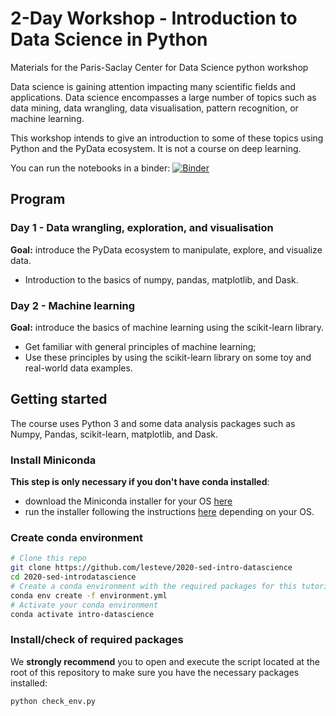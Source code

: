 # 2-Day Workshop - Introduction to Data Science in Python

Materials for the Paris-Saclay Center for Data Science python workshop

Data science is gaining attention impacting many scientific fields and
applications. Data science encompasses a large number of topics such as data
mining, data wrangling, data visualisation, pattern recognition, or machine
learning.

This workshop intends to give an introduction to some of these topics using
Python and the PyData ecosystem. It is not a course on deep learning.

You can run the notebooks in a binder:
[![Binder](https://mybinder.org/badge_logo.svg)](https://mybinder.org/v2/gh/lesteve/2020-sed-intro-datascience/master)

## Program

### Day 1 -  Data wrangling, exploration, and visualisation

**Goal:** introduce the PyData ecosystem to manipulate, explore, and visualize data.

* Introduction to the basics of numpy, pandas, matplotlib, and Dask.

### Day 2 - Machine learning

**Goal:** introduce the basics of machine learning using the  scikit-learn library.

* Get familiar with general principles of machine learning;
* Use these principles by using the scikit-learn library on some toy and real-world data examples.

## Getting started

The course uses Python 3 and some data analysis packages such as Numpy, Pandas,
scikit-learn, matplotlib, and Dask.

### Install Miniconda

**This step is only necessary if you don't have conda installed**:
- download the Miniconda installer for your OS [here](https://docs.conda.io/en/latest/miniconda.html)
- run the installer following the instructions
  [here](https://conda.io/projects/conda/en/latest/user-guide/install/index.html#regular-installation)
  depending on your OS.

### Create conda environment

```sh
# Clone this repo
git clone https://github.com/lesteve/2020-sed-intro-datascience
cd 2020-sed-introdatascience
# Create a conda environment with the required packages for this tutorial:
conda env create -f environment.yml
# Activate your conda environment
conda activate intro-datascience
```

### Install/check of required packages

We **strongly recommend** you to open and execute the script located at the
root of this repository to make sure you have the necessary packages installed:

```
python check_env.py
```
